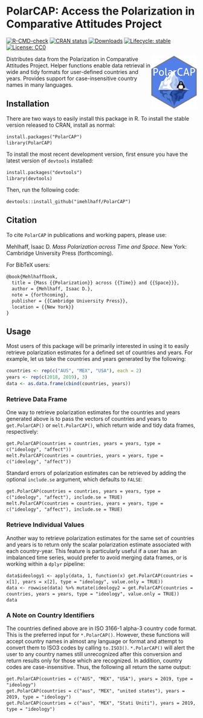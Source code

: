 
# PolarCAP: Access the Polarization in Comparative Attitudes Project

<!-- badges: start -->
[![R-CMD-check](https://github.com/imehlhaff/PolarCAP/actions/workflows/R-CMD-check.yaml/badge.svg)](https://github.com/imehlhaff/PolarCAP/actions/workflows/R-CMD-check.yaml)
[![CRAN status](https://www.r-pkg.org/badges/version/PolarCAP)](https://CRAN.R-project.org/package=PolarCAP)
[![Downloads](https://cranlogs.r-pkg.org/badges/grand-total/PolarCAP)](https://cran.r-project.org/package=PolarCAP)
[![Lifecycle: stable](https://img.shields.io/badge/lifecycle-stable-green.svg)](https://lifecycle.r-lib.org/articles/stages.html#stable)
[![License: CC0](https://img.shields.io/cran/l/PolarCAP)](https://imehlhaff.net/PolarCAP/LICENSE.html)
<!-- [![DOI](https://zenodo.org/badge/DOI/10.5281/zenodo.290683.svg)](https://doi.org/10.5281/zenodo.290683) -->
<!-- [![Codecov test coverage](https://codecov.io/gh/imehlhaff/PolarCAP/branch/master/graph/badge.svg)](https://app.codecov.io/gh/imehlhaff/PolarCAP?branch=master) -->
<!-- badges: end -->

<a href="https://imehlhaff.net/PolarCAP/"><img src="man/figures/logo.png" align="right" height="139" alt="PolarCAP website" /></a>

Distributes data from the Polarization in Comparative Attitudes Project. Helper functions enable data retrieval in wide and tidy formats for user-defined countries and years. Provides support for case-insensitive country names in many languages.

## Installation

There are two ways to easily install this package in R. To install the stable version released to CRAN, install as normal:

```
install.packages("PolarCAP")
library(PolarCAP)
```

To install the most recent development version, first ensure you have the latest version of ```devtools``` installed:

```{r}
install.packages("devtools")
library(devtools)
```

Then, run the following code:

```{r}
devtools::install_github("imehlhaff/PolarCAP")
```

## Citation

To cite ```PolarCAP``` in publications and working papers, please use:

Mehlhaff, Isaac D. *Mass Polarization across Time and Space*. New York: Cambridge University Press (forthcoming).

For BibTeX users:

```
@book{Mehlhaffbook,
  title = {Mass {{Polarization}} across {{Time}} and {{Space}}},
  author = {Mehlhaff, Isaac D.},
  note = {forthcoming},
  publisher = {{Cambridge University Press}},
  location = {{New York}}
}
```

## Usage

Most users of this package will be primarily interested in using it to easily retrieve polarization estimates for a defined set of countries and years. For example, let us take the countries and years generated by the following:

``` r
countries <- rep(c("AUS", "MEX", "USA"), each = 2)
years <- rep(c(2018, 2019), 3)
data <- as.data.frame(cbind(countries, years))
```

### Retrieve Data Frame

One way to retrieve polarization estimates for the countries and years generated above is to pass the vectors of countries and years to ```get.PolarCAP()``` or ```melt.PolarCAP()```, which return wide and tidy data frames, respectively:

```{r}
get.PolarCAP(countries = countries, years = years, type = c("ideology", "affect"))
melt.PolarCAP(countries = countries, years = years, type = c("ideology", "affect"))
```

Standard errors of polarization estimates can be retrieved by adding the optional ```include.se``` argument, which defaults to ```FALSE```:

```{r}
get.PolarCAP(countries = countries, years = years, type = c("ideology", "affect"), include.se = TRUE)
melt.PolarCAP(countries = countries, years = years, type = c("ideology", "affect"), include.se = TRUE)
```

### Retrieve Individual Values

Another way to retrieve polarization estimates for the same set of countries and years is to return only the scalar polarization estimate associated with each country-year. This feature is particularly useful if a user has an imbalanced time series, would prefer to avoid merging data frames, or is working within a ```dplyr``` pipeline:

```{r}
data$ideology1 <- apply(data, 1, function(x) get.PolarCAP(countries = x[1], years = x[2], type = "ideology", value.only = TRUE))
data <- rowwise(data) %>% mutate(ideology2 = get.PolarCAP(countries = countries, years = years, type = "ideology", value.only = TRUE))
data
```

### A Note on Country Identifiers

The countries defined above are in ISO 3166-1 alpha-3 country code format. This is the preferred input for ```*.PolarCAP()```. However, these functions will accept country names in almost any language or format and attempt to convert them to ISO3 codes by calling ```to.ISO3()```. ```*.PolarCAP()``` will alert the user to any country names still unrecognized after this conversion and return results only for those which are recognized. In addition, country codes are case-insensitive. Thus, the following all return the same output:

```{r}
get.PolarCAP(countries = c("AUS", "MEX", "USA"), years = 2019, type = "ideology")
get.PolarCAP(countries = c("aus", "MEX", "united states"), years = 2019, type = "ideology")
get.PolarCAP(countries = c("aus", "MEX", "Stati Uniti"), years = 2019, type = "ideology")
```

